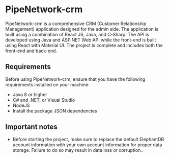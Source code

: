 # PipeNetwork-crm
PipeNetwork-crm is a comprehensive CRM (Customer Relationship Management) application designed for the admin side. The application is built using a combination of React JS, Java, and C-Sharp. The API is developed using Java and ASP.NET Web API while the front-end is built using React with Material UI. The project is complete and includes both the front-end and back-end.

## Requirements
Before using PipeNetwork-crm, ensure that you have the following requirements installed on your machine:
- Java 8 or higher
- C# and .NET, or Visual Studio
- NodeJS
- Install the package JSON dependencies

## Important notes
- Before starting the project, make sure to replace the default ElephantDB account information with your own account information for proper data storage. Failure to do so may result in data loss or corruption..




